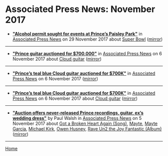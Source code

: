 # Associated Press News: November 2017

 - [**"Alcohol permit sought for events at Prince’s Paisley Park"**](https://www.apnews.com/cd4a980b1fcb4c82aeb268b53dba06dc) in [Associated Press News](https://www.apnews.com/) on 29 November 2017 about [Super Bowl](../../topics/super-bowl/index.md) ([mirror](https://web.archive.org/web/*/https://www.apnews.com/cd4a980b1fcb4c82aeb268b53dba06dc))

----

 - [**"Prince guitar auctioned for $700,000"**](https://www.apnews.com/3305278f51e8419a9c56fe24013761db) in [Associated Press News](https://www.apnews.com/) on 6 November 2017 about [Cloud guitar](../../topics/cloud-guitar/index.md) ([mirror](https://web.archive.org/web/*/https://www.apnews.com/3305278f51e8419a9c56fe24013761db))

----

 - [**"Prince’s teal blue Cloud guitar auctioned for $700K"**](https://apnews.com/7b24e181a75149e88cad384d6d289b74) in [Associated Press News](https://www.apnews.com/) on 6 November 2017 ([mirror](https://web.archive.org/web/*/https://apnews.com/7b24e181a75149e88cad384d6d289b74))

----

 - [**"Prince’s teal blue Cloud guitar auctioned for $700K"**](https://www.apnews.com/7b24e181a75149e88cad384d6d289b74) in [Associated Press News](https://www.apnews.com/) on 6 November 2017 about [Cloud guitar](../../topics/cloud-guitar/index.md) ([mirror](https://web.archive.org/web/*/https://www.apnews.com/7b24e181a75149e88cad384d6d289b74))

----

 - [**"Auction offers never-released Prince recordings, guitar, ex’s wedding dress"**](https://www.apnews.com/a37b4dffd41e4f0aa89ed41ee05e4185) by Paul Walsh in [Associated Press News](https://www.apnews.com/) on 5 November 2017 about [Got a Broken Heart Again (Song)](../../topics/song/got-a-broken-heart-again/index.md), [Mayte](../../topics/mayte/index.md), [Mayte Garcia](../../topics/mayte-garcia/index.md), [Michael Kirk](../../topics/michael-kirk/index.md), [Owen Husney](../../topics/owen-husney/index.md), [Rave Un2 the Joy Fantastic (Album)](../../topics/album/rave-un2-the-joy-fantastic/index.md) ([mirror](https://web.archive.org/web/*/https://www.apnews.com/a37b4dffd41e4f0aa89ed41ee05e4185))

----

[Home](./)
